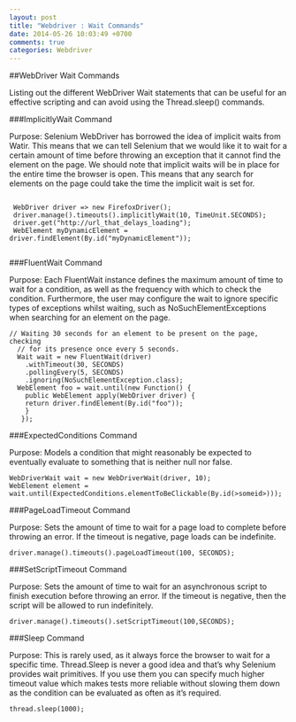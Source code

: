 ```yaml
---
layout: post
title: "Webdriver : Wait Commands"
date: 2014-05-26 10:03:49 +0700
comments: true
categories: Webdriver
---
```


##WebDriver Wait Commands

Listing out the different WebDriver Wait statements that can be useful for an effective scripting and can avoid using the Thread.sleep() commands.

###ImplicitlyWait Command

Purpose: Selenium WebDriver has borrowed the idea of implicit waits from Watir. This means that we can tell Selenium that we would like it to wait for a certain amount of time before throwing an exception that it cannot find the element on the page. We should note that implicit waits will be in place for the entire time the browser is open. This means that any search for elements on the page could take the time the implicit wait is set for.

```

 WebDriver driver => new FirefoxDriver();
 driver.manage().timeouts().implicitlyWait(10, TimeUnit.SECONDS);
 driver.get("http://url_that_delays_loading");
 WebElement myDynamicElement = driver.findElement(By.id("myDynamicElement"));
 
```

###FluentWait Command

Purpose: Each FluentWait instance defines the maximum amount of time to wait for a condition, as well as the frequency with which to check the condition. Furthermore, the user may configure the wait to ignore specific types of exceptions whilst waiting, such as NoSuchElementExceptions when searching for an element on the page.

```
// Waiting 30 seconds for an element to be present on the page, checking
  // for its presence once every 5 seconds.
  Wait wait = new FluentWait(driver)
    .withTimeout(30, SECONDS)
    .pollingEvery(5, SECONDS)
    .ignoring(NoSuchElementException.class);
  WebElement foo = wait.until(new Function() {
    public WebElement apply(WebDriver driver) {
    return driver.findElement(By.id("foo"));
    }
   });

```

###ExpectedConditions Command

Purpose: Models a condition that might reasonably be expected to eventually evaluate to something that is neither null nor false.

```
WebDriverWait wait = new WebDriverWait(driver, 10);
WebElement element = wait.until(ExpectedConditions.elementToBeClickable(By.id(>someid>)));
```

###PageLoadTimeout Command

Purpose: Sets the amount of time to wait for a page load to complete before throwing an error. If the timeout is negative, page loads can be indefinite.

```
driver.manage().timeouts().pageLoadTimeout(100, SECONDS);
```

###SetScriptTimeout Command

Purpose: Sets the amount of time to wait for an asynchronous script to finish execution before throwing an error. If the timeout is negative, then the script will be allowed to run indefinitely.

```
driver.manage().timeouts().setScriptTimeout(100,SECONDS);
```

###Sleep Command

Purpose: This is rarely used, as it always force the browser to wait for a specific time. Thread.Sleep is never a good idea and that’s why Selenium provides wait primitives. If you use them you can specify much higher timeout value which makes tests more reliable without slowing them down as the condition can be evaluated as often as it’s required.

```
thread.sleep(1000);
```